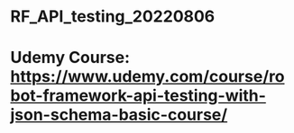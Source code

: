 # RF_API_testing_20220806
# Udemy Course: https://www.udemy.com/course/robot-framework-api-testing-with-json-schema-basic-course/
